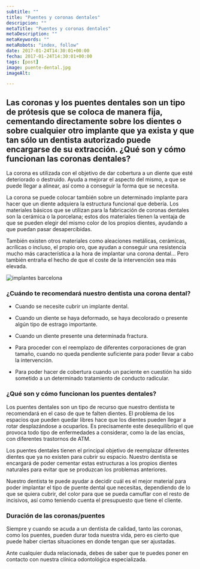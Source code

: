 ```yaml
---
subtitle: ""
title: "Puentes y coronas dentales"
descripcion: ""
metaTitle: "Puentes y coronas dentales"
metaDescription: ""
metaKeywords: ""
metaRobots: "index, follow"
date: 2017-01-24T14:30:01+00:00
fecha: 2017-01-24T14:30:01+00:00
tags: [post]
image: puente-dental.jpg
imageAlt: 

---
```



Las **coronas y los puentes dentales** son un tipo de prótesis que se coloca de manera fija, cementando directamente sobre los dientes o sobre cualquier otro implante que ya exista y que tan sólo un dentista autorizado puede encargarse de su extracción.
**¿Qué son y cómo funcionan las coronas dentales?**
-------


La corona es utilizada con el objetivo de dar cobertura a un diente que esté deteriorado o destruido. Ayuda a mejorar el aspecto del mismo, a que se puede llegar a alinear, así como a conseguir la forma que se necesita.

La corona se puede colocar también sobre un determinado implante para hacer que un diente adquiera la estructura funcional que debería. Los materiales básicos que se utilizan para la fabricación de coronas dentales son la cerámica o la porcelana; estos dos materiales tienen la ventaja de que se pueden elegir del mismo color de los propios dientes, ayudando a que puedan pasar desapercibidas.

También existen otros materiales como aleaciones metálicas, cerámicas, acrílicas o incluso, el propio oro, que ayudan a conseguir una resistencia mucho más característica a la hora de implantar una corona dental… Pero también entraña el hecho de que el coste de la intervención sea más elevada.

![implantes barcelona](http://centredentalbaste.com/wp-content/uploads/2017/01/implantes-barcelona.png)
### **¿Cuándo te recomendará nuestro dentista una corona dental?**


* Cuando se necesite cubrir un implante dental.


* Cuando un diente se haya deformado, se haya decolorado o presente algún tipo de estrago importante.


* Cuando un diente presente una determinada fractura.


* Para proceder con el reemplazo de diferentes corporaciones de gran tamaño, cuando no queda pendiente suficiente para poder llevar a cabo la intervención.


* Para poder hacer de cobertura cuando un paciente en cuestión ha sido sometido a un determinado tratamiento de conducto radicular.


### **¿Qué son y cómo funcionan los puentes dentales?**


Los puentes dentales son un tipo de recurso que nuestro dentista te recomendará en el caso de que te falten dientes. El problema de los espacios que pueden quedar libres hace que los dientes pueden llegar a rotar desplazándose a ocuparlos. Es precisamente este desequilibrio el que provoca todo tipo de enfermedades a considerar, como la de las encías, con diferentes trastornos de ATM.

Los puentes dentales tienen el principal objetivo de reemplazar diferentes dientes que ya no existen para cubrir su espacio. Nuestro dentista se encargará de poder cementar estas estructuras a los propios dientes naturales para evitar que se produzcan los problemas anteriores.

Nuestro dentista te puede ayudar a decidir cuál es el mejor material para poder implantar el tipo de puente dental que necesitas, dependiendo de lo que se quiera cubrir, del color para que se pueda camuflar con el resto de incisivos, así como teniendo cuenta el presupuesto que tiene el cliente.
### **Duración de las coronas/puentes**

Siempre y cuando se acuda a un dentista de calidad, tanto las coronas, como los puentes, pueden durar toda nuestra vida, pero es cierto que puede haber ciertas situaciones en donde tengan que ser ajustadas.

Ante cualquier duda relacionada, debes de saber que te puedes poner en contacto con nuestra clínica odontológica especializada.


